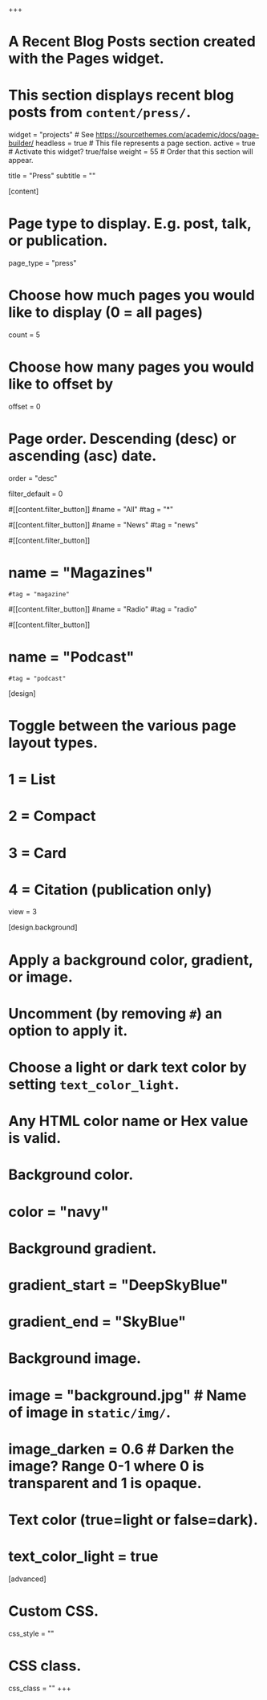 +++
# A Recent Blog Posts section created with the Pages widget.
# This section displays recent blog posts from `content/press/`.

widget = "projects"  # See https://sourcethemes.com/academic/docs/page-builder/
headless = true  # This file represents a page section.
active = true  # Activate this widget? true/false
weight = 55  # Order that this section will appear.

title = "Press"
subtitle = ""

[content]
  # Page type to display. E.g. post, talk, or publication.
  page_type = "press"
  
  # Choose how much pages you would like to display (0 = all pages)
  count = 5
  
  # Choose how many pages you would like to offset by
  offset = 0

  # Page order. Descending (desc) or ascending (asc) date.
  order = "desc"

  filter_default = 0
  
  #[[content.filter_button]]
    #name = "All"
    #tag = "*"
  
  #[[content.filter_button]]
    #name = "News"
    #tag = "news"
  
  #[[content.filter_button]]
   # name = "Magazines"
    #tag = "magazine"
    
  #[[content.filter_button]]
    #name = "Radio"
    #tag = "radio"
  
  #[[content.filter_button]]
   # name = "Podcast"
    #tag = "podcast"
  
[design]
  # Toggle between the various page layout types.
  #   1 = List
  #   2 = Compact
  #   3 = Card
  #   4 = Citation (publication only)
  view = 3
  
[design.background]
  # Apply a background color, gradient, or image.
  #   Uncomment (by removing `#`) an option to apply it.
  #   Choose a light or dark text color by setting `text_color_light`.
  #   Any HTML color name or Hex value is valid.
  
  # Background color.
  # color = "navy"
  
  # Background gradient.
  # gradient_start = "DeepSkyBlue"
  # gradient_end = "SkyBlue"
  
  # Background image.
  # image = "background.jpg"  # Name of image in `static/img/`.
  # image_darken = 0.6  # Darken the image? Range 0-1 where 0 is transparent and 1 is opaque.

  # Text color (true=light or false=dark).
  # text_color_light = true  
  
[advanced]
 # Custom CSS. 
 css_style = ""
 
 # CSS class.
 css_class = ""
+++
